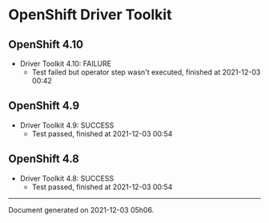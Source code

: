 
OpenShift Driver Toolkit
========================

OpenShift 4.10
--------------



* Driver Toolkit 4.10: FAILURE
  - Test failed but operator step wasn't executed, finished at 2021-12-03 00:42

OpenShift 4.9
-------------



* Driver Toolkit 4.9: SUCCESS
  - Test passed, finished at 2021-12-03 00:54

OpenShift 4.8
-------------



* Driver Toolkit 4.8: SUCCESS
  - Test passed, finished at 2021-12-03 00:54

---
Document generated on 2021-12-03 05h06.
